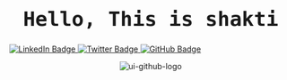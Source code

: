 
 <h1 align="center" style="font-family:'Chivo Mono', monospace; font-weight: bold; font-size: 36px;">Hello, This is shakti</h1>
  <div id="badges">
    <a
      href="https://www.linkedin.com/in/shakti-shankar-mandal-425978124/"
      target="_blank"
    >
      <img
        src="https://img.shields.io/badge/LinkedIn-blue?style=for-the-badge&logo=linkedin&logoColor=white"
        alt="LinkedIn Badge"
      />
    </a>
    <a href="https://twitter.com/san_sontu" target="_blank">
      <img
        src="https://img.shields.io/badge/Twitter-blue?style=for-the-badge&logo=twitter&logoColor=white"
        alt="Twitter Badge"
      />
    </a>
    <a href="https://github.com/ShaktiMandal" target="_blank">
      <img src="https://img.shields.io/badge/gitHub-blue?style=for-the-badge&logo=github&logoColor=white"
      alt="GitHub Badge" />
    </a>
  </div>
  <div id="header" align="center" class="round-border" width="200px" height="200px">
 
<!-- ![github-logo-readme](https://user-images.githubusercontent.com/34964652/232328075-16e20822-917a-4ffa-af8f-0a46169b9ca0.png) -->
 
![ui-github-logo](https://user-images.githubusercontent.com/34964652/232479140-2c55b92f-f281-4768-93b1-c69507425959.png)

  </div>

  <div align="center" id="badges">

  </div>

